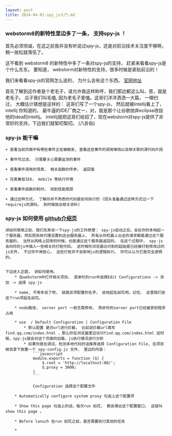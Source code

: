 ```yaml
---
layout: post
title: 2014-04-01-spy_js入门.md
---
```


### webstorm8的新特性里边多了一条， 支持spy-js ！

首先必须坦诚，在这之前我并没有听说过spy-js，还是对前沿技术关注度不够啊，稍一放松就落伍了。

这不看到 webstorm8 的新特性中多了一条对spy-js的支持， 赶紧来看看spy-js是个什么东东。 要知道， webstorm对新特性的支持，很多时候是紧贴前沿的！

我们来看看spy-js的官网怎么说的， 为什么会有这个东西。 [官网地址](http://spy-js.com/why.html)

首先了解到这作者是个老毛子，请允许我这样称呼，我们那边都这么叫，恩，就是老毛子。 瓜子我们叫毛嗑, 因为老毛子爱嗑。这哥们洋洋洒洒一大篇， 一眼扫过， 大概估计猜想是这样的： 这哥们写了一个spy-js， 然后就被intellij看上了， intellij 你知道的， 最牛逼的IDE厂商之一，对，就是那个让谷歌抛弃eclipse改投他的idea的intellij。 intellij就把这哥们给招了，现在webstorm对spy-js提供了非常好的支持，下边我们就絮叨絮叨。 (八卦贴)

### spy-js 能干嘛
    + 查看当前页面中有哪些事件正在被触发, 查看这些事件的调用堆栈以及相关联的源代码片段

    + 事件可过滤， 只需要关心需要监测的事件

    + 查看事件调用的场景， 相关函数的传参， 返回值

    + 完美兼容IE6， mobile 等执行环境

    + 查看事件函数的耗时， 找到性能瓶颈

    + 通过这种方式， 了解你并不熟悉的代码是如何执行的 (回头准备通过这种方式过一下requirejs的源码， 到时候放出相关资料)

### spy-js 如何使用 [github介绍页](https://github.com/spy-js/spy-js)

    讲如何使用之前，我们先来说一下spy-js的工作原理： spy-js启动之后，会在你的本地起一个服务器，然后把系统代理设置到这台服务器上， 所有从你机器上出去的请求都是通过这个服务器的， 当然从网络上回来的时候，也是通过这个服务器返回的。 在这个过程中， spy-js会向你的js中插入一些相关的打桩代码， 这时候你浏览器访问到的起始是已经被打桩修改过的js文件， 不过你不用担心， 这些打桩并不会影响js的逻辑执行。 你可以认为它是完全透明的。


    下边进入正题， 讲如何使用。
        * 在webstorm中打开相关项目， 菜单栏的run中选择Edit Configurations -> 添加 -> 选择 spy-js

        * name, 不用多说了吧， 就是这项配置的名字， 给他起名如花吧。记住， 这里我们给这个run项起名如花。

        * node路径， server port 一般无需修改， 除非你的server port已经被其他程序占用

        * use  / Default Configuration | Configuration File
            * 默认配置 是对url进行拦截， 比如说拦截url填写 find.qq.com/index.html ，那么你在浏览器里边访问find.qq.com/index.html 这时候，spy-js就会对这个页面的加载，js执行情况进行分析
            * 如果你是在调试，检测本地代码的话推荐选择 Configuration File, 在项目根目录下放置一个 spy-config.js 文件， 里边的内容：
                ```javascript
                module.exports = function ($) {
                    $.root = 'http://localhost:80/';
                    $.proxy = 3000;
                }
                ```

                Configuration 选择这个配置文件

        * Automatically configure system proxy 勾选上这个配置项

        * Show this page 勾选上的话，每次run 如花， 都会弹出这个配置窗口， 这就叫show this page 。

        * Before lanuch 在run 如花之前，是否需要执行其他的任务

        * 





